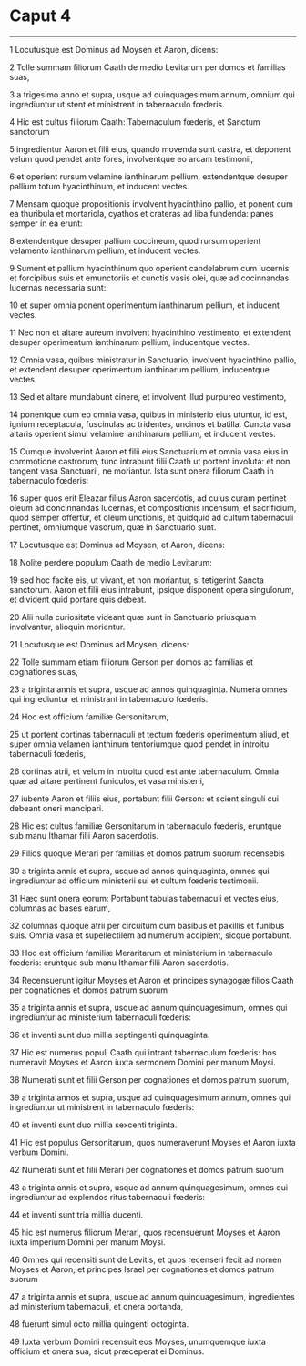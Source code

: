 # Caput 4

***

1 Locutusque est Dominus ad Moysen et Aaron, dicens:

2 Tolle summam filiorum Caath de medio Levitarum per domos et familias suas,

3 a trigesimo anno et supra, usque ad quinquagesimum annum, omnium qui ingrediuntur ut stent et ministrent in tabernaculo fœderis.

4 Hic est cultus filiorum Caath: Tabernaculum fœderis, et Sanctum sanctorum

5 ingredientur Aaron et filii eius, quando movenda sunt castra, et deponent velum quod pendet ante fores, involventque eo arcam testimonii,

6 et operient rursum velamine ianthinarum pellium, extendentque desuper pallium totum hyacinthinum, et inducent vectes.

7 Mensam quoque propositionis involvent hyacinthino pallio, et ponent cum ea thuribula et mortariola, cyathos et crateras ad liba fundenda: panes semper in ea erunt:

8 extendentque desuper pallium coccineum, quod rursum operient velamento ianthinarum pellium, et inducent vectes.

9 Sument et pallium hyacinthinum quo operient candelabrum cum lucernis et forcipibus suis et emunctoriis et cunctis vasis olei, quæ ad cocinnandas lucernas necessaria sunt:

10 et super omnia ponent operimentum ianthinarum pellium, et inducent vectes.

11 Nec non et altare aureum involvent hyacinthino vestimento, et extendent desuper operimentum ianthinarum pellium, inducentque vectes.

12 Omnia vasa, quibus ministratur in Sanctuario, involvent hyacinthino pallio, et extendent desuper operimentum ianthinarum pellium, inducentque vectes.

13 Sed et altare mundabunt cinere, et involvent illud purpureo vestimento,

14 ponentque cum eo omnia vasa, quibus in ministerio eius utuntur, id est, ignium receptacula, fuscinulas ac tridentes, uncinos et batilla. Cuncta vasa altaris operient simul velamine ianthinarum pellium, et inducent vectes.

15 Cumque involverint Aaron et filii eius Sanctuarium et omnia vasa eius in commotione castrorum, tunc intrabunt filii Caath ut portent involuta: et non tangent vasa Sanctuarii, ne moriantur. Ista sunt onera filiorum Caath in tabernaculo fœderis:

16 super quos erit Eleazar filius Aaron sacerdotis, ad cuius curam pertinet oleum ad concinnandas lucernas, et compositionis incensum, et sacrificium, quod semper offertur, et oleum unctionis, et quidquid ad cultum tabernaculi pertinet, omniumque vasorum, quæ in Sanctuario sunt.

17 Locutusque est Dominus ad Moysen, et Aaron, dicens:

18 Nolite perdere populum Caath de medio Levitarum:

19 sed hoc facite eis, ut vivant, et non moriantur, si tetigerint Sancta sanctorum. Aaron et filii eius intrabunt, ipsique disponent opera singulorum, et divident quid portare quis debeat.

20 Alii nulla curiositate videant quæ sunt in Sanctuario priusquam involvantur, alioquin morientur.

21 Locutusque est Dominus ad Moysen, dicens:

22 Tolle summam etiam filiorum Gerson per domos ac familias et cognationes suas,

23 a triginta annis et supra, usque ad annos quinquaginta. Numera omnes qui ingrediuntur et ministrant in tabernaculo fœderis.

24 Hoc est officium familiæ Gersonitarum,

25 ut portent cortinas tabernaculi et tectum fœderis operimentum aliud, et super omnia velamen ianthinum tentoriumque quod pendet in introitu tabernaculi fœderis,

26 cortinas atrii, et velum in introitu quod est ante tabernaculum. Omnia quæ ad altare pertinent funiculos, et vasa ministerii,

27 iubente Aaron et filiis eius, portabunt filii Gerson: et scient singuli cui debeant oneri mancipari.

28 Hic est cultus familiæ Gersonitarum in tabernaculo fœderis, eruntque sub manu Ithamar filii Aaron sacerdotis.

29 Filios quoque Merari per familias et domos patrum suorum recensebis

30 a triginta annis et supra, usque ad annos quinquaginta, omnes qui ingrediuntur ad officium ministerii sui et cultum fœderis testimonii.

31 Hæc sunt onera eorum: Portabunt tabulas tabernaculi et vectes eius, columnas ac bases earum,

32 columnas quoque atrii per circuitum cum basibus et paxillis et funibus suis. Omnia vasa et supellectilem ad numerum accipient, sicque portabunt.

33 Hoc est officium familiæ Meraritarum et ministerium in tabernaculo fœderis: eruntque sub manu Ithamar filii Aaron sacerdotis.

34 Recensuerunt igitur Moyses et Aaron et principes synagogæ filios Caath per cognationes et domos patrum suorum

35 a triginta annis et supra, usque ad annum quinquagesimum, omnes qui ingrediuntur ad ministerium tabernaculi fœderis:

36 et inventi sunt duo millia septingenti quinquaginta.

37 Hic est numerus populi Caath qui intrant tabernaculum fœderis: hos numeravit Moyses et Aaron iuxta sermonem Domini per manum Moysi.

38 Numerati sunt et filii Gerson per cognationes et domos patrum suorum,

39 a triginta annos et supra, usque ad quinquagesimum annum, omnes qui ingrediuntur ut ministrent in tabernaculo fœderis:

40 et inventi sunt duo millia sexcenti triginta.

41 Hic est populus Gersonitarum, quos numeraverunt Moyses et Aaron iuxta verbum Domini.

42 Numerati sunt et filii Merari per cognationes et domos patrum suorum

43 a triginta annis et supra, usque ad annum quinquagesimum, omnes qui ingrediuntur ad explendos ritus tabernaculi fœderis:

44 et inventi sunt tria millia ducenti.

45 hic est numerus filiorum Merari, quos recensuerunt Moyses et Aaron iuxta imperium Domini per manum Moysi.

46 Omnes qui recensiti sunt de Levitis, et quos recenseri fecit ad nomen Moyses et Aaron, et principes Israel per cognationes et domos patrum suorum

47 a triginta annis et supra, usque ad annum quinquagesimum, ingredientes ad ministerium tabernaculi, et onera portanda,

48 fuerunt simul octo millia quingenti octoginta.

49 Iuxta verbum Domini recensuit eos Moyses, unumquemque iuxta officium et onera sua, sicut præceperat ei Dominus.

